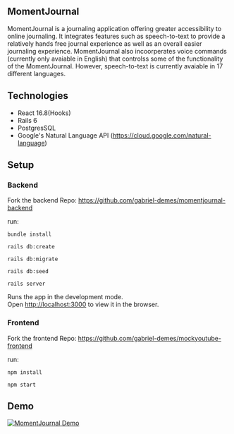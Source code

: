 ## MomentJournal

MomentJournal is a journaling application offering greater accessibility to online journaling. It integrates features such as speech-to-text to provide a relatively hands free journal experience as well as an overall easier journaling experience. MomentJournal also incoorperates voice commands (currently only avaiable in English) that controlss some of the functionality of the MomentJournal. However, speech-to-text is currently avaiable in 17 different languages. 

## Technologies

- React 16.8(Hooks)
- Rails 6
- PostgresSQL
- Google's Natural Language API (https://cloud.google.com/natural-language)

## Setup

### Backend

Fork the backend Repo: https://github.com/gabriel-demes/momentjournal-backend

run:

`bundle install`

`rails db:create`

`rails db:migrate`

`rails db:seed`

`rails server`

Runs the app in the development mode.\
Open [http://localhost:3000](http://localhost:3000) to view it in the browser.

### Frontend

Fork the frontend Repo: https://github.com/gabriel-demes/mockyoutube-frontend

run:

`npm install`

`npm start`

## Demo

[![MomentJournal Demo](https://img.youtube.com/vi/s-mthfwhdkg/0.jpg)](https://www.youtube.com/watch?v=s-mthfwhdkg)





